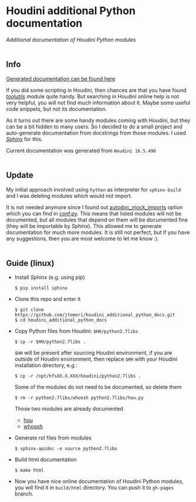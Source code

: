 # Houdini additional Python documentation
*Additional documentation of Houdini Python modules*
<br><br>


Info
----
[Generated documentation can be found here](https://jtomori.github.io/houdini_additional_python_docs/)

If you did some scripting in Houdini, then chances are that you have found [*toolutils*](https://jtomori.github.io/houdini_additional_python_docs/toolutils.html) module quite handy. But searching in Houdini online help is not very helpful, you will not find much information about it. Maybe some useful code snippets, but not its documentation.

As it turns out there are some handy modules coming with Houdini, but they can be a bit hidden to many users. So I decided to do a small project and auto-generate documentation from docstrings from those modules. I used [*Sphinx*](http://www.sphinx-doc.org/en/master/) for this.

Current documentation was generated from `Houdini 16.5.496`
<br><br>

Update
------
My initial approach involved using `hython` as interpreter for `sphinx-build` and I was deleting modules which would not import. 

It is not needed anymore since I found out [autodoc_mock_imports](http://www.sphinx-doc.org/en/master/ext/autodoc.html#confval-autodoc_mock_imports) option which you can find in [conf.py](./source/conf.py). This means that listed modules will not be documented, but all modules that depend on them will be documented fine (they will be importable by *Sphinx*). This allowed me to generate documentation for much more modules. It is still not perfect, but if you have any suggestions, then you are most welcome to let me know :).
<br><br>

Guide (linux)
-------------

*   Install *Sphinx* (e.g. using *pip*)
    ```
    $ pip install sphinx
    ```

*   Clone this repo and enter it
    ```
    $ git clone https://github.com/jtomori/houdini_additional_python_docs.git
    $ cd houdini_additional_python_docs
    ```

*   Copy Python files from Houdini: `$HH/python2.7libs`
    ```
    $ cp -r $HH/python2.7libs .
    ```
    `$HH` will be present after sourcing Houdini environment, if you are outside of Houdini environment, then replace `$HH` with your Houdini installation directory, e.g.:
    ```
    $ cp -r /opt/hfsXX.X.XXX/houdini/python2.7libs .
    ```

    Some of the modules do not need to be documented, so delete them
    ```
    $ rm -r python2.7libs/whoosh python2.7libs/hou.py
    ```

    Those two modules are already documented
    * [hou](http://www.sidefx.com/docs/houdini/hom/hou/)
    * [whoosh](http://whoosh.readthedocs.io/en/latest/)

*   Generate *rst* files from modules
    ```
    $ sphinx-apidoc -o source python2.7libs
    ```

*   Build html documentation
    ```
    $ make html
    ```

*   Now you have nice online documentation of Houdini Python modules, you will find it in `build/html` directory. You can push it to `gh-pages` branch.